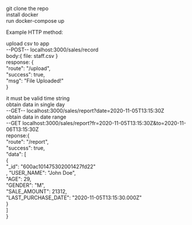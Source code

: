 git clone the repo <br/>
install docker <br/>
run docker-compose up<br/>

Example HTTP method:<br/>

upload csv to app <br/>
--POST-- localhost:3000/sales/record<br/>
body:{ file: staff.csv } <br/>
response: { <br/>
    "route": "/upload", <br/>
    "success": true, <br/>
    "msg": "File Uploaded!" <br/>
}<br/>

it must be valid time string<br/>
obtain data in single day <br/>
--GET-- localhost:3000/sales/report?date=2020-11-05T13:15:30Z<br/>
obtain data in date range <br/>
--GET localhost:3000/sales/report?fr=2020-11-05T13:15:30Z&to=2020-11-06T13:15:30Z<br/>
reponse:{<br/>
    "route": "/report",<br/>
    "success": true,<br/>
    "data": [<br/>
        {<br/>
            "_id": "600ac101475302001427fd22"<br/>,
            "USER_NAME": "John Doe",<br/>
            "AGE": 29,<br/>
            "GENDER": "M",<br/>
            "SALE_AMOUNT": 21312,<br/>
            "LAST_PURCHASE_DATE": "2020-11-05T13:15:30.000Z"<br/>
        }<br/>
    ]<br/>
}<br/>
